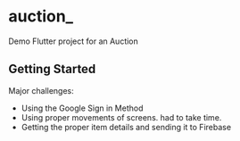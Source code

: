 # auction_

Demo Flutter project for an Auction

## Getting Started


Major challenges:

- Using the Google Sign in Method
- Using proper movements of screens. had to take time.
- Getting the proper item details and sending it to Firebase
